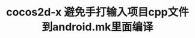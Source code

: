 ---
layout: post
tags:  cocos2d-x
category: cocos2d-x
title: cocos2d-x 避免手打输入项目cpp文件到android.mk里面编译
---